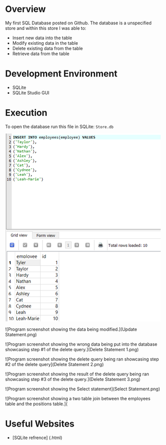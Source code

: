 # Overview
My first SQL Database posted on Github. The database is a unspecified store and within this store I was able to:
* Insert new data into the table
* Modify existing data in the table
* Delete existing data from the table 
* Retrieve data from the table 

# Development Environment

* SQLite
* SQLite Studio GUI

# Execution

To open the database run this file in SQLite: `Store.db`

![Program screenshot showing the insert statement.](Insert_Statement.png)

![Program screenshot showing the data being modified.](Update Statement.png)

![Program screenshot showing the wrong data being put into the database showcasing step #1 of the delete query.](Delete Statement 1.png)

![Program screenshot showing the delete query being ran showcasing step #2 of the delete query](Delete Statement 2.png)

![Program screenshot showing the result of the delete query being ran showcasing step #3 of the delete query.](Delete Statement 3.png)

![Program screenshot showing the Select statement](Select Statement.png)

![Program screenshot showing a two table join between the employees table and the positions table.](

# Useful Websites

* [SQLite refrence] (.html)
